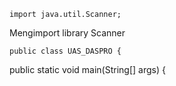```
import java.util.Scanner;
```
Mengimport library Scanner

```
public class UAS_DASPRO {
```

public static void main(String[] args) {